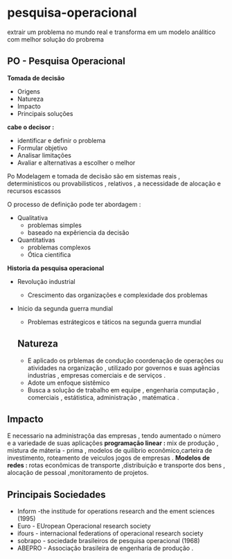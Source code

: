 # pesquisa-operacional
 extrair um problema no mundo real e transforma em um modelo análitico com melhor solução do probrema 




## PO - Pesquisa Operacional 

<strong> Tomada de decisão </strong>
- Origens 
- Natureza 
- Impacto
- Principais soluções 

<strong> cabe o decisor : </strong>

- identificar e definir o problema 
- Formular objetivo
- Analisar limitações 
- Avaliar e alternativas a escolher o melhor 

Po Modelagem e tomada de decisão são em sistemas reais , deterministicos ou provabilisticos , relativos , a necessidade de alocação e recursos escassos 

O processo de definição pode ter abordagem :
- Qualitativa 
  - problemas simples 
  - baseado na expêriencia da decisão
- Quantitativas
  - problemas complexos
  - Ótica cientifica 
 
 <strong> Historia da pesquisa operacional </strong>
 - Revolução industrial 
    * Crescimento das organizações e complexidade dos problemas 
 - Inicio da segunda guerra mundial 
   - Problemas estrátegicos e táticos na segunda guerra mundial 
   
   ## Natureza 
   
   - E aplicado os prblemas de condução coordenação de operações ou atividades na organização , utilizado por governos e suas agências industrias , empresas comerciais e de serviços .
   - Adote um enfoque sistêmico 
   - Busca a solução de trabalho em equipe , engenharia computação , comerciais , estátistica, administração , matématica .

## Impacto 
  E necessario na administraçõa das empresas , tendo aumentado o número e a variedade de suas aplicaçôes 
  <strong> programação linear : </strong> mix de produção , mistura de máteria - prima , modelos de quilibrio econômico,carteira de investimento, roteamento de veiculos jogos de empresas .
  <strong>Modelos de redes : </strong> rotas econômicas de transporte ,distribuição e transporte dos bens , alocação de pessoal ,monitoramento de projetos.
  
 ## Principais Sociedades 
 
 * Inform -the institude for operations research and the ement sciences (1995)
 * Euro - EUropean Operacional research society 
 * ifours - internacional federations of operacional research society 
 * sobrapo - sociedade brasileiros de pesquisa operacional (1968)
 * ABEPRO - Associação brasileira de engenharia de produção .
 
 
